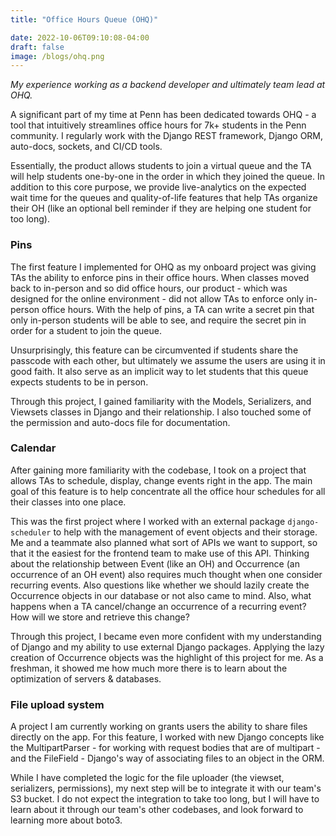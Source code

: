 ```yaml
---
title: "Office Hours Queue (OHQ)"

date: 2022-10-06T09:10:08-04:00
draft: false
image: /blogs/ohq.png
---
```

*My experience working as a backend developer and ultimately team lead at OHQ.*

<!--more-->
A significant part of my time at Penn has been dedicated towards OHQ - a tool that intuitively streamlines office hours for 7k+ students in the Penn community. I regularly work with the Django REST framework, Django ORM, auto-docs, sockets, and CI/CD tools.

Essentially, the product allows students to join a virtual queue and the TA will help students one-by-one in the order in which they joined the queue. In addition to this core purpose, we provide live-analytics on the expected wait time for the queues and quality-of-life features that help TAs organize their OH (like an optional bell reminder if they are helping one student for too long).
### Pins
The first feature I implemented for OHQ as my onboard project was giving TAs the ability to enforce pins in their office hours. When classes moved back to in-person and so did office hours, our product - which was designed for the online environment - did not allow TAs to enforce only in-person office hours. With the help of pins, a TA can write a secret pin that only in-person students will be able to see, and require the secret pin in order for a student to join the queue.

Unsurprisingly, this feature can be circumvented if students share the passcode with each other, but ultimately we assume the users are using it in good faith. It also serve as an implicit way to let students that this queue expects students to be in person. 

Through this project, I gained familiarity with the Models, Serializers, and Viewsets classes in Django and their relationship. I also touched some of the permission and auto-docs file for documentation.
### Calendar
After gaining more familiarity with the codebase, I took on a project that allows TAs to schedule, display, change events right in the app. The main goal of this feature is to help concentrate all the office hour schedules for all their classes into one place. 

This was the first project where I worked with an external package `django-scheduler` to help with the management of event objects and their storage. Me and a teammate also planned what sort of APIs we want to support, so that it the easiest for the frontend team to make use of this API.
Thinking about the relationship between Event (like an OH) and Occurrence (an occurrence of an OH event) also requires much thought when one consider recurring events. Also questions like whether we should lazily create the Occurrence objects in our database or not also came to mind. Also, what happens when a TA cancel/change an occurrence of a recurring event? How will we store and retrieve this change?

Through this project, I became even more confident with my understanding of Django and my ability to use external Django packages. Applying the lazy creation of Occurrence objects was the highlight of this project for me. As a freshman, it showed me how much more there is to learn about the optimization of servers & databases. 

### File upload system

A project I am currently working on grants users the ability to share files directly on the app. For this feature, I worked with new Django concepts like the MultipartParser - for working with request bodies that are of multipart - and the FileField - Django's way of associating files to an object in the ORM.

While I have completed the logic for the file uploader (the viewset, serializers, permissions), my next step will be to integrate it with our team's S3 bucket. I do not expect the integration to take too long, but I will have to learn about it through our team's other codebases, and look forward to learning more about boto3. 

